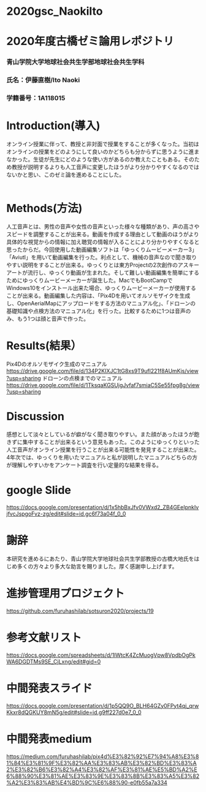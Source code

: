 # 2020gsc_NaokiIto
# 2020年度古橋ゼミ論用レポジトリ
### 青山学院大学地球社会共生学部地球社会共生学科
### 氏名：伊藤直樹/Ito Naoki
### 学籍番号：1A118015

# Introduction(導入)
オンライン授業に伴って、教授と非対面で授業をすることが多くなった。当初はオンラインの授業をどのようにして良いのかどちらも分からずに思うように進まなかった。生徒が先生にどのような使い方があるのか教えたこともある。そのため教授が説明するよりも人工音声に変更したほうがより分かりやすくなるのではないかと思い、このゼミ論を進めることにした。
 <br>
 <br>
 # Methods(方法)
 人工音声とは、男性の音声や女性の音声といった様々な種類があり、声の高さやスピードを調整することが出来る。動画を作成する理由として動画のほうがより具体的な視覚からの情報に加え聴覚の情報が入ることにより分かりやすくなると思ったからだ。今回使用した動画編集ソフトは「ゆっくりムービーメーカー3」「Aviutl」を用いて動画編集を行った。利点として、機械の音声なので聞き取りやすい説明をすることが出来る。ゆっくりとは東方Projectの2次創作のアスキーアートが流行し、ゆっくり動画が生まれた。そして難しい動画編集を簡単にするためにゆっくりムービーメーカーが誕生した。MacでもBootCampでWindows10をインストール出来た場合、ゆっくりムービーメーカーが使用することが出来る。動画編集した内容は、「Pix4Dを用いてオルソモザイクを生成し、OpenAerialMapにアップロードをする方法のマニュアル化」、「ドローンの基礎知識や点検方法のマニュアル化」を行った。比較するために1つは音声のみ、もう1つは顔と音声で作った。
<br>
# Results(結果）
Pix4Dのオルソモザイク生成のマニュアル
https://drive.google.com/file/d/134P2KIXJC1tG8xs9T9ufl221f8AUmKjs/view?usp=sharing
ドローンの点検までのマニュアル
https://drive.google.com/file/d/1TksqaKGSUjgJvfaf7smiaC5Se55fpg8g/view?usp=sharing
<br>
# Discussion
感想として淡々としているが癖がなく聞き取りやすい。また顔があったほうが飽きずに集中することが出来るという意見もあった。このようにゆっくりといった人工音声がオンライン授業を行うことが出来る可能性を発見することが出来た。4年次では、ゆっくりを用いたマニュアルと私が説明したマニュアルどちらの方が理解しやすいかをアンケート調査を行い定量的な結果を得る。
# google Slide
https://docs.google.com/presentation/d/1x5hbBxJfv0VWxd2_ZB4GEeIpnkIvjfvcJspgoFvz-zg/edit#slide=id.gc6f73a04f_0_0
# 謝辞
本研究を進めるにあたり、青山学院大学地球社会共生学部教授の古橋大地氏をはじめ多くの方々より多大な助言を賜りました。厚く感謝申し上げます。
# 進捗管理用プロジェクト
https://github.com/furuhashilab/sotsuron2020/projects/19
# 参考文献リスト
https://docs.google.com/spreadsheets/d/1lWtcK4ZcMuogVpw8VpdbOgPkWA6DGDTMs9SE_CjLxng/edit#gid=0
# 中間発表スライド
https://docs.google.com/presentation/d/1p5QQ9O_BLH64GZy0FPyt4qj_qrwKkxr8dQGKUY8mN5g/edit#slide=id.g9ff227d0e7_0_0
# 中間発表medium
https://medium.com/furuhashilab/pix4d%E3%82%92%E7%94%A8%E3%81%84%E3%81%9F%E3%82%AA%E3%83%AB%E3%82%BD%E3%83%A2%E3%82%B6%E3%82%A4%E3%82%AF%E3%81%AE%E5%BD%A2%E6%88%90%E3%81%AE%E3%83%9E%E3%83%8B%E3%83%A5%E3%82%A2%E3%83%AB%E4%BD%9C%E6%88%90-e0fb55a7a334

